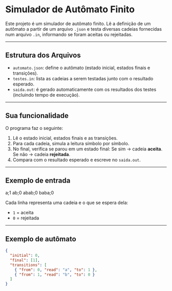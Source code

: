 # Simulador de Autômato Finito

Este projeto é um simulador de autômato finito. Lê a definição de um autômato a partir de um arquivo `.json` e testa diversas cadeias fornecidas num arquivo `.in`, informando se foram aceitas ou rejeitadas.

---

##  Estrutura dos Arquivos

- `automato.json`: define o autômato (estado inicial, estados finais e transições).
- `testes.in`: lista as cadeias a serem testadas junto com o resultado esperado.
- `saida.out`: é gerado automaticamente com os resultados dos testes (incluindo tempo de execução).

---

##  Sua funcionalidade

O programa faz o seguinte:

1. Lê o estado inicial, estados finais e as transições.
2. Para cada cadeia, simula a leitura símbolo por símbolo.
3. No final, verifica se parou em um estado final:
    Se sim → cadeia **aceita**.
    Se não → cadeia **rejeitada**.
4. Compara com o resultado esperado e escreve no `saida.out`.

---

##  Exemplo de entrada 
a;1
ab;0
abab;0
baba;0


Cada linha representa uma cadeia e o que se espera dela:
- `1` = aceita
- `0` = rejeitada

---

##  Exemplo de autômato 

```json
{
  "initial": 0,
  "final": [1],
  "transitions": [
    { "from": 0, "read": "a", "to": 1 },
    { "from": 1, "read": "b", "to": 0 }
  ]
}

